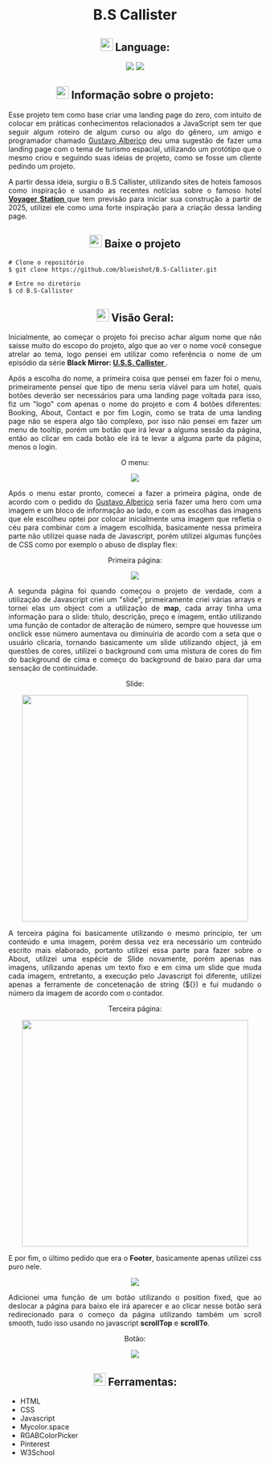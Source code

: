 <h1 align="center"> 
  B.S Callister 
</h1>

<h2 align="center"> 
     <img src='https://i.imgur.com/edU3At2.png' width='25px'>
     Language:
</h2>

<p align='center'>
  <img src='https://img.shields.io/badge/lang-en-blue'>
  <img src='https://img.shields.io/badge/lang-pt--br-brightgreen'>
</p>

<h2 align="center">
  <img src='https://i.imgur.com/eR3h2po.png' width='25px'>
  Informação sobre o projeto: 
</h2>

<p align='justify'>
  Esse projeto tem como base criar uma landing page do zero, com intuito de colocar em práticas conhecimentos relacionados a JavaScript sem ter que seguir algum roteiro de algum curso ou algo do gênero, um amigo e programador chamado <a href='https://github.com/Gustavo-Alberico'>Gustavo Alberico</a> deu uma sugestão de fazer uma landing page com o tema de turismo espacial, utilizando um protótipo que o mesmo criou e seguindo suas ideias de projeto, como se fosse um cliente pedindo um projeto.
</p>
<p align= 'justify'>
  A partir dessa ideia, surgiu o B.S Callister, utilizando sites de hoteis famosos como inspiração e usando as recentes notícias sobre o famoso hotel 
  <a href='https://www.istoedinheiro.com.br/voyager-station-o-primeiro-hotel-de-luxo-no-espaco/'>
    <b>
      Voyager Station
    </b>
  </a>
  que tem previsão para iniciar sua construção a partir de 2025, utilizei ele como uma forte inspiração para a criação dessa landing page.
</p>

<h2 align='center'>
  <img src='https://i.imgur.com/4wdvRVQ.png' width='25px'>
  Baixe o projeto
</h2>

```
# Clone o repositório
$ git clone https://github.com/blueishot/B.S-Callister.git

# Entre no diretório
$ cd B.S-Callister
```

<h2 align="center">
  <img src='https://i.imgur.com/X7mSAhJ.png' width='25px'>
  Visão Geral:
</h2>

<p align='justify'>
  Inicialmente, ao começar o projeto foi preciso achar algum nome que não saísse muito do escopo do projeto, algo que ao ver o nome você consegue atrelar ao tema, logo pensei em utilizar como referência o nome de um episódio da série 
  <b>
    Black Mirror: 
    <a href='https://www.youtube.com/watch?v=qgTtyfgzGc0'>
      U.S.S. Callister
    </a>
  </b>
  .
</p>

<p align='justify'>
    Após a escolha do nome, a primeira coisa que pensei em fazer foi o menu, primeiramente pensei que tipo de menu seria viável para um hotel, quais botões deverão ser necessários para uma landing page voltada para isso, fiz um "logo" com apenas o nome do projeto e com 4 botões diferentes: Booking, About, Contact e por fim Login, como se trata de uma landing page não se espera algo tão complexo, por isso não pensei em fazer um menu de tooltip, porém um botão que irá levar a alguma sessão da página, então ao clicar em cada botão ele irá te levar a alguma parte da página, menos o login.
</p>

<p align='center'>
    O menu:
</p>
<p align='center'>
    <img src='https://i.imgur.com/AuUAMEO.png'>
</p>

<p align='justify'>
    Após o menu estar pronto, comecei a fazer a primeira página, onde de acordo com o pedido do <a href='https://github.com/Gustavo-Alberico'>Gustavo Alberico</a> seria fazer uma hero com uma imagem e um bloco de informação ao lado, e com as escolhas das imagens que ele escolheu optei por colocar inicialmente uma imagem que refletia o céu para combinar com a imagem escolhida, basicamente nessa primeira parte não utilizei quase nada de Javascript, porém utilizei algumas funções de CSS como por exemplo o abuso de display flex:
</p>

<p align='center'>
    Primeira página:
</p>

<p align='center'>
    <img src='https://i.imgur.com/tAtbt4l.png'>
</p>

<p align='justify'>
    A segunda página foi quando começou o projeto de verdade, com a utilização de Javascript criei um "slide", primeiramente criei várias arrays e tornei elas um object com a utilização de <b>map</b>, cada array tinha uma informação para o slide: título, descrição, preço e imagem, então utilizando uma função de contador de alteração de número, sempre que houvesse um onclick esse número aumentava ou diminuiria de acordo com a seta que o usuário clicaria, tornando basicamente um slide utilizando object, já em questões de cores, utilizei o background com uma mistura de cores do fim do background de cima e começo do background de baixo para dar uma sensação de continuidade.
</p>

<p align='center'>
    Slide:
</p>

<p align='center'>
    <img src='https://i.gyazo.com/7e2fc1ca952d37621f993d526310273c.gif' width='450px'>
</p>

<p align='justify'>
    A terceira página foi basicamente utilizando o mesmo principio, ter um conteúdo e uma imagem, porém dessa vez era necessário um conteúdo escrito mais elaborado, portanto utilizei essa parte para fazer sobre o About, utilizei uma espécie de Slide novamente, porém apenas nas imagens, utilizando apenas um texto fixo e em cima um slide que muda cada imagem, entretanto, a execução pelo Javascript foi diferente, utilizei apenas a ferramente de concetenação de string (${}) e fui mudando o número da imagem de acordo com o contador.
</p>

<p align='center'>
    Terceira página:
</p>

<p align='center'>
    <img src='https://i.gyazo.com/3a52ccf32e4dc0217629f89b92f197de.gif' width='450px'>
</p>

<p align='justify'>
    E por fim, o último pedido que era o <b>Footer</b>, basicamente apenas utilizei css puro nele.
</p>

<p align='center'>
    <img src='https://i.imgur.com/cGrchZ5.png'>
</p>

<p align='justify'>
    Adicionei uma função de um botão utilizando o position fixed, que ao deslocar a página para baixo ele irá aparecer e ao clicar nesse botão será redirecionado para o começo da página utilizando também um scroll smooth, tudo isso usando no javascript <b>scrollTop</b> e <b>scrollTo</b>.
</p>

<p align='center'>
    Botão:
</p>

<p align='center'>
    <img src='https://i.gyazo.com/974939331f8b20c16a531a3a77d2213e.gif'>
</p>

<h2 align='center'>
  <img src='https://i.imgur.com/DBKxyXS.png' width='25px'>
    Ferramentas:
</h2>

<ul>
    <li>HTML</li>
    <li>CSS</li>
    <li>Javascript</li>
    <li>Mycolor.space</li>
    <li>RGABColorPicker</li>
    <li>Pinterest</li>
    <li>W3School</li>
